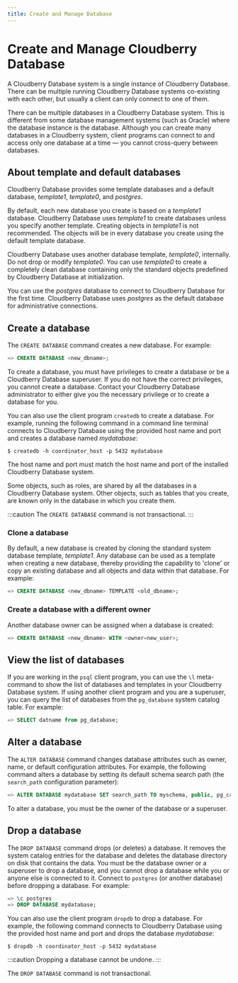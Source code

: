 ```yaml
---
title: Create and Manage Database
---
```


# Create and Manage Cloudberry Database

A Cloudberry Database system is a single instance of Cloudberry Database. There can be multiple running Cloudberry Database systems co-existing with each other, but usually a client can only connect to one of them.

There can be multiple databases in a Cloudberry Database system. This is different from some database management systems (such as Oracle) where the database instance *is* the database. Although you can create many databases in a Cloudberry system, client programs can connect to and access only one database at a time — you cannot cross-query between databases.

## About template and default databases

Cloudberry Database provides some template databases and a default database, *template1*, *template0*, and *postgres*.

By default, each new database you create is based on a *template1* database. Cloudberry Database uses *template1* to create databases unless you specify another template. Creating objects in *template1* is not recommended. The objects will be in every database you create using the default template database.

Cloudberry Database uses another database template, *template0*, internally. Do not drop or modify *template0*. You can use *template0* to create a completely clean database containing only the standard objects predefined by Cloudberry Database at initialization.

You can use the *postgres* database to connect to Cloudberry Database for the first time. Cloudberry Database uses *postgres* as the default database for administrative connections.

## Create a database 

The `CREATE DATABASE` command creates a new database. For example:

```sql
=> CREATE DATABASE <new_dbname>;
```

To create a database, you must have privileges to create a database or be a Cloudberry Database superuser. If you do not have the correct privileges, you cannot create a database. Contact your Cloudberry Database administrator to either give you the necessary privilege or to create a database for you.

You can also use the client program `createdb` to create a database. For example, running the following command in a command line terminal connects to Cloudberry Database using the provided host name and port and creates a database named *mydatabase*:

```shell
$ createdb -h coordinator_host -p 5432 mydatabase
```

The host name and port must match the host name and port of the installed Cloudberry Database system.

Some objects, such as roles, are shared by all the databases in a Cloudberry Database system. Other objects, such as tables that you create, are known only in the database in which you create them.

:::caution
The `CREATE DATABASE` command is not transactional.
:::

### Clone a database 

By default, a new database is created by cloning the standard system database template, *template1*. Any database can be used as a template when creating a new database, thereby providing the capability to 'clone' or copy an existing database and all objects and data within that database. For example:

```sql
=> CREATE DATABASE <new_dbname> TEMPLATE <old_dbname>;
```

### Create a database with a different owner

Another database owner can be assigned when a database is created:

```sql
=> CREATE DATABASE <new_dbname> WITH <owner=new_user>;
```

## View the list of databases

If you are working in the `psql` client program, you can use the `\l` meta-command to show the list of databases and templates in your Cloudberry Database system. If using another client program and you are a superuser, you can query the list of databases from the `pg_database` system catalog table. For example:

```sql
=> SELECT datname from pg_database;
```

## Alter a database

The `ALTER DATABASE` command changes database attributes such as owner, name, or default configuration attributes. For example, the following command alters a database by setting its default schema search path (the `search_path` configuration parameter):

```sql
=> ALTER DATABASE mydatabase SET search_path TO myschema, public, pg_catalog;
```

To alter a database, you must be the owner of the database or a superuser.

## Drop a database 

The `DROP DATABASE` command drops (or deletes) a database. It removes the system catalog entries for the database and deletes the database directory on disk that contains the data. You must be the database owner or a superuser to drop a database, and you cannot drop a database while you or anyone else is connected to it. Connect to `postgres` (or another database) before dropping a database. For example:

```sql
=> \c postgres
=> DROP DATABASE mydatabase;
```

You can also use the client program `dropdb` to drop a database. For example, the following command connects to Cloudberry Database using the provided host name and port and drops the database *mydatabase*:

```shell
$ dropdb -h coordinator_host -p 5432 mydatabase
```

:::caution
Dropping a database cannot be undone.
:::

The `DROP DATABASE` command is not transactional.
